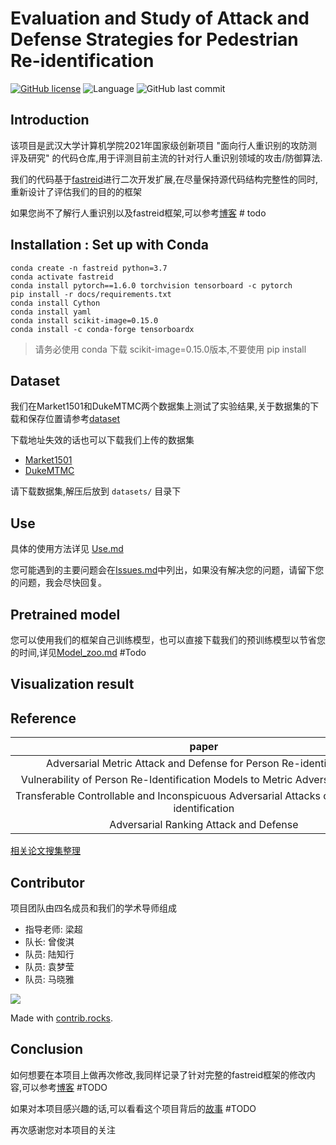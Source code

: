 # Evaluation and Study of Attack and Defense Strategies for Pedestrian Re-identification

[![GitHub license](https://img.shields.io/github/license/luzhixing12345/Evaluation-of-attack-and-defense-strategies-for-Reid)](https://github.com/luzhixing12345/Evaluation-of-attack-and-defense-strategies-for-Reid/blob/master/LICENSE)
![Language](https://img.shields.io/badge/python-3.7-blue.svg)
![GitHub last commit](https://img.shields.io/github/last-commit/luzhixing12345/Evaluation-of-attack-and-defense-strategies-for-Reid)

## Introduction

该项目是武汉大学计算机学院2021年国家级创新项目 "面向行人重识别的攻防测评及研究" 的代码仓库,用于评测目前主流的针对行人重识别领域的攻击/防御算法.

我们的代码基于[fastreid](https://github.com/JDAI-CV/fast-reid)进行二次开发扩展,在尽量保持源代码结构完整性的同时,重新设计了评估我们的目的的框架

如果您尚不了解行人重识别以及fastreid框架,可以参考[博客]() # todo

## Installation : Set up with Conda

```shell script
conda create -n fastreid python=3.7
conda activate fastreid
conda install pytorch==1.6.0 torchvision tensorboard -c pytorch
pip install -r docs/requirements.txt
conda install Cython
conda install yaml
conda install scikit-image=0.15.0
conda install -c conda-forge tensorboardx
```

> 请务必使用 conda 下载 scikit-image=0.15.0版本,不要使用 pip install

## Dataset

我们在Market1501和DukeMTMC两个数据集上测试了实验结果,关于数据集的下载和保存位置请参考[dataset](datasets/README.md)

下载地址失效的话也可以下载我们上传的数据集

- [Market1501](https://github.com/luzhixing12345/Evaluation-of-attack-and-defense-strategies-for-Reid/releases/download/v0.0.2/Market-1501-v15.09.15.zip)
- [DukeMTMC](https://github.com/luzhixing12345/Evaluation-of-attack-and-defense-strategies-for-Reid/releases/download/v0.0.2/DukeMTMC-reID.zip)

请下载数据集,解压后放到 `datasets/` 目录下

## Use

具体的使用方法详见 [Use.md](Use.md)

您可能遇到的主要问题会在[Issues.md](Issues.md)中列出，如果没有解决您的问题，请留下您的问题，我会尽快回复。

## Pretrained model

您可以使用我们的框架自己训练模型，也可以直接下载我们的预训练模型以节省您的时间,详见[Model_zoo.md](Model_zoo.md) #Todo

## Visualization result

## Reference

|paper|github|
|:--:|:--:|
|Adversarial Metric Attack and Defense for Person Re-identification|https://github.com/SongBaiHust/Adversarial_Metric_Attack|
|Vulnerability of Person Re-Identification Models to Metric Adversarial Attacks|https://github.com/qbouniot/adv-reid|
|Transferable Controllable and Inconspicuous Adversarial Attacks on Person Re-identification|https://github.com/whj363636/Adversarial-attack-on-Person-ReID-With-Deep-Mis-Ranking|
|Adversarial Ranking Attack and Defense|https://github.com/cdluminate/robrank|

[相关论文搜集整理](https://github.com/luzhixing12345/Evaluation-of-attack-and-defense-strategies-for-Reid/releases/download/v0.0.0/reid-paper.xlsx)

## Contributor

项目团队由四名成员和我们的学术导师组成

- 指导老师: 梁超
- 队长: 曾俊淇
- 队员: 陆知行
- 队员: 袁梦莹
- 队员: 马晓雅

<a href="https://github.com/luzhixing12345/Evaluation-of-attack-and-defense-strategies-for-Reid/graphs/contributors">
  <img src="https://contrib.rocks/image?repo=luzhixing12345/Evaluation-of-attack-and-defense-strategies-for-Reid" />
</a>

Made with [contrib.rocks](https://contrib.rocks).

<!-- ## Result

我们在两种模型,两个数据集上分别交叉评估了攻击算法和防御算法针对Reid模型的rank指标影响,由于不同攻击防御算法仅仅依靠rank影响并不能合理衡量效果强弱,我们也提出了新的评价指标用于衡量攻击算法/防御算法强度 -->

<!-- 所有的实验结果参见[ALL.xlsx](https://github.com/luzhixing12345/Evaluation-of-attack-and-defense-strategies-for-Reid/releases/download/v0.0.0/ALL.xlsx) -->


## Conclusion

如何想要在本项目上做再次修改,我同样记录了针对完整的fastreid框架的修改内容,可以参考[博客]() #TODO

如果对本项目感兴趣的话,可以看看这个项目背后的[故事]() #TODO

再次感谢您对本项目的关注
